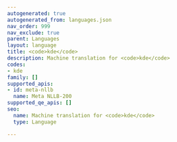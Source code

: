 ```yaml
---
autogenerated: true
autogenerated_from: languages.json
nav_order: 999
nav_exclude: true
parent: Languages
layout: language
title: <code>kde</code>
description: Machine translation for <code>kde</code>
codes:
- kde
family: []
supported_apis:
- id: meta-nllb
  name: Meta NLLB-200
supported_qe_apis: []
seo:
  name: Machine translation for <code>kde</code>
  type: Language

---
```



